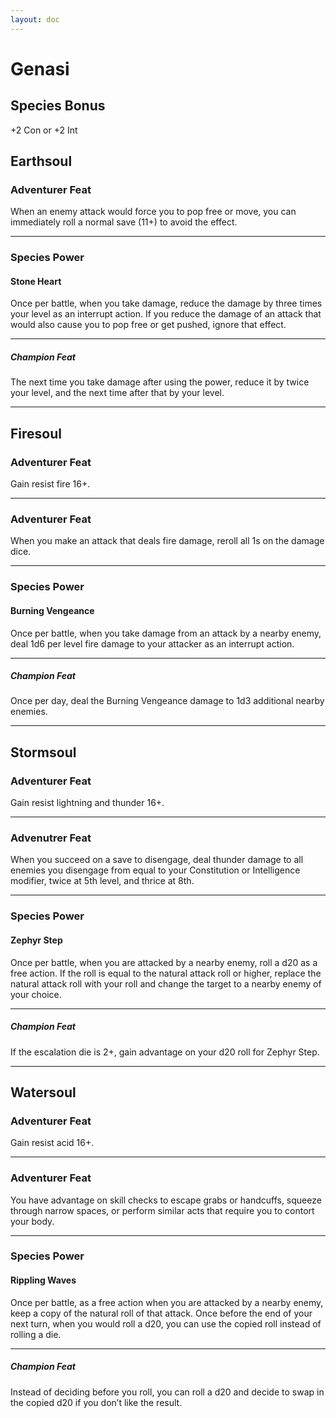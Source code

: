 ```yaml
---
layout: doc
---
```

# Genasi

## Species Bonus

+2 Con or +2 Int

## Earthsoul

### Adventurer Feat

When an enemy attack would force you to pop free or move, you can immediately roll a normal save (11+) to avoid the effect.

---

### Species Power

#### Stone Heart

Once per battle, when you take damage, reduce the damage by three times your level as an interrupt action. If you reduce the damage of an attack that would also cause you to pop free or get pushed, ignore that effect.

---

##### Champion Feat

The next time you take damage after using the power, reduce it by twice your level, and the next time after that by your level.

---

## Firesoul

### Adventurer Feat

Gain resist fire 16+.

---

### Adventurer Feat

When you make an attack that deals fire damage, reroll all 1s on the damage dice.

---

### Species Power

#### Burning Vengeance

Once per battle, when you take damage from an attack by a nearby enemy, deal 1d6 per level fire damage to your attacker as an interrupt action.

---

##### Champion Feat

Once per day, deal the Burning Vengeance damage to 1d3 additional nearby enemies.

---

## Stormsoul

### Adventurer Feat

Gain resist lightning and thunder 16+.

---

### Advenutrer Feat

When you succeed on a save to disengage, deal thunder damage to all enemies you disengage from equal to your Constitution or Intelligence modifier, twice at 5th level, and thrice at 8th.

---

### Species Power

#### Zephyr Step

Once per battle, when you are attacked by a nearby enemy, roll a d20 as a free action. If the roll is equal to the natural attack roll or higher, replace the natural attack roll with your roll and change the target to a nearby enemy of your choice.

---

##### Champion Feat

If the escalation die is 2+, gain advantage on your d20 roll for Zephyr Step.

---

## Watersoul

### Adventurer Feat

Gain resist acid 16+.

---

### Adventurer Feat

You have advantage on skill checks to escape grabs or handcuffs, squeeze through narrow spaces, or perform similar acts that require you to contort your body.

---

### Species Power

#### Rippling Waves

Once per battle, as a free action when you are attacked by a nearby enemy, keep a copy of the natural roll of that attack. Once before the end of your next turn, when you would roll a d20, you can use the copied roll instead of rolling a die.

---

##### Champion Feat

Instead of deciding before you roll, you can roll a d20 and decide to swap in the copied d20 if you don’t like the result.
